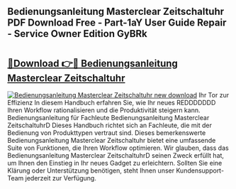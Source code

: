 ## Bedienungsanleitung Masterclear Zeitschaltuhr PDF Download Free - Part-1aY User Guide Repair - Service Owner Edition GyBRk

# <h2><a href="http://df1uh6m.blite.top/?on=Bedienungsanleitung+Masterclear+Zeitschaltuhr">🔗Download 👉🔴 Bedienungsanleitung Masterclear Zeitschaltuhr</a></h2>

[![Bedienungsanleitung Masterclear Zeitschaltuhr new download](https://i.imgur.com/lujVjoI.png)](http://df1uh6m.blite.top/?on=Bedienungsanleitung+Masterclear+Zeitschaltuhr)
Ihr Tor zur Effizienz In diesem Handbuch erfahren Sie, wie Ihr neues REDDDDDDD Ihren Workflow rationalisieren und die Produktivität steigern kann. Bedienungsanleitung für Fachleute Bedienungsanleitung Masterclear ZeitschaltuhrD Dieses Handbuch richtet sich an Fachleute, die mit der Bedienung von Produkttypen vertraut sind. Dieses bemerkenswerte Bedienungsanleitung Masterclear Zeitschaltuhr bietet eine umfassende Suite von Funktionen, die Ihren Workflow optimieren. Wir glauben, dass das Bedienungsanleitung Masterclear ZeitschaltuhrD seinen Zweck erfüllt hat, um Ihnen den Einstieg in Ihr neues Gadget zu erleichtern. Sollten Sie eine Klärung oder Unterstützung benötigen, steht Ihnen unser Kundensupport-Team jederzeit zur Verfügung.
